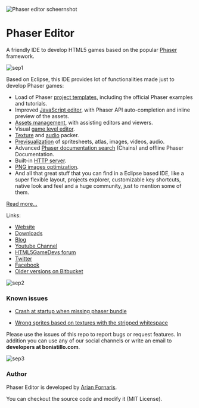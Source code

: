 ![Phaser editor scheernshot](https://github.com/boniatillo-com/PhaserEditor/raw/master/screens/canvas-1.2.0.png "Screenshot")

# Phaser Editor

A friendly IDE to develop HTML5 games based on the popular [Phaser][phaser] framework.

![sep1](http://phasereditor.boniatillo.com/images/logo.png)

Based on Eclipse, this IDE provides lot of functionalities made just to develop Phaser games:

* Load of Phaser [project templates][ProjectTemplates], including the official Phaser examples and tutorials.
* Improved [JavaScript editor][JSEditor], with Phaser API auto-completion and inline preview of the assets.
* [Assets management][AssetPack], with assisting editors and viewers.
* Visual [game level editor][Canvas].
* [Texture][Atlas] and [audio][AudioSprites] packer.
* [Previsualization][Preview] of spritesheets, atlas, images, videos, audio.
* Advanced [Phaser documentation search][Chains] (Chains) and offline Phaser Documentation.
* Built-in [HTTP server][HttpServer].
* [PNG images optimization][OptiPNG].
* And all that great stuff that you can find in a Eclipse based IDE, like a super flexible layout, projects explorer, customizable key shortcuts, native look and feel and a huge community, just to mention some of them.

[Read more...][pe_features]

Links:

* [Website][pe_website]
* [Downloads][pe_downloads]
* [Blog][pe_blog]
* [Youtube Channel][pe_youtube]
* [HTML5GameDevs forum][html5gamedevs]
* [Twitter][pe_twitter]
* [Facebook][pe_facebook]
* [Older versions on Bitbucket][bitbucket]


![sep2](http://phasereditor.boniatillo.com/images/cactus.png)

### Known issues

* [Crash at startup when missing phaser bundle](https://github.com/boniatillo-com/PhaserEditor/issues/7)

* [Wrong sprites based on textures with the stripped whitespace](https://github.com/boniatillo-com/PhaserEditor/issues/8)

Please use the issues of this repo to report bugs or request features. In addition you can use any of our social channels or write an email to **developers at boniatillo.com**.

![sep3](http://phasereditor.boniatillo.com/images/guapen.png)

### Author

Phaser Editor is developed by [Arian Fornaris][pe_twitter].

You can checkout the source code and modify it (MIT License).



[phaser]: https://phaser.io
[bitbucket]: https://bitbucket.org/boniatillo/phasereditor
[bitbucket]: https://bitbucket.org/boniatillo/phasereditor
[pe_website]: http://phasereditor.boniatillo.com
[pe_blog]: http://phasereditor.boniatillo.com/blog
[pe_features]: http://phasereditor.boniatillo.com/blog/features
[html5gamedevs]: http://www.html5gamedevs.com/profile/8392-arian-fornaris
[pe_youtube]: https://www.youtube.com/playlist?list=PLB8gI_5U0MvCJuhPv-LBdi_a9PQxYxFqK
[pe_twitter]: https://twitter.org/boniatillo_com
[pe_facebook]: https://www.facebook.com/phasereditor/
[pe_downloads]: http://phasereditor.boniatillo.com/blog/downloads
[ProjectTemplates]: http://phasereditor.boniatillo.com/blog/quick-start/010-first-steps
[JSEditor]: http://phasereditor.boniatillo.com/blog/quick-start/030-coding-js-editor
[AssetPack]: http://phasereditor.boniatillo.com/blog/quick-start/020-asset-pack
[Atlas]: http://phasereditor.boniatillo.com/blog/quick-start/050-texture-atlas
[Preview]: http://phasereditor.boniatillo.com/blog/quick-start/040-preview-window
[Chains]: http://phasereditor.boniatillo.com/blog/quick-start/035-chains
[HttpServer]: http://phasereditor.boniatillo.com/blog/quick-start/010-first-steps
[OptiPNG]: http://phasereditor.boniatillo.com/blog/quick-start/060-optimize-png
[Canvas]: http://phasereditor.boniatillo.com/blog/quick-start/080-canvas
[AudioSprites]: http://phasereditor.boniatillo.com/blog/quick-start/070-audio-sprites
